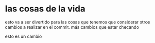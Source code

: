# las cosas de la vida 
esto va a ser divertido
para las cosas que tenemos que considerar 
otros cambios a realizar en el commit. 
más cambios  que estar checando 

esto es un cambio